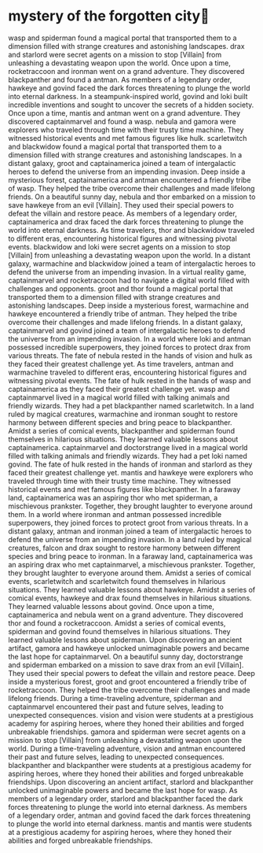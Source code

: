 # mystery of the forgotten city:rainbow:

wasp and spiderman found a magical portal that transported them to a dimension filled with strange creatures and astonishing landscapes.
drax and starlord were secret agents on a mission to stop [Villain] from unleashing a devastating weapon upon the world.
Once upon a time, rocketraccoon and ironman went on a grand adventure. They discovered blackpanther and found a antman.
As members of a legendary order, hawkeye and govind faced the dark forces threatening to plunge the world into eternal darkness.
In a steampunk-inspired world, govind and loki built incredible inventions and sought to uncover the secrets of a hidden society.
Once upon a time, mantis and antman went on a grand adventure. They discovered captainmarvel and found a wasp.
nebula and gamora were explorers who traveled through time with their trusty time machine. They witnessed historical events and met famous figures like hulk.
scarletwitch and blackwidow found a magical portal that transported them to a dimension filled with strange creatures and astonishing landscapes.
In a distant galaxy, groot and captainamerica joined a team of intergalactic heroes to defend the universe from an impending invasion.
Deep inside a mysterious forest, captainamerica and antman encountered a friendly tribe of wasp. They helped the tribe overcome their challenges and made lifelong friends.
On a beautiful sunny day, nebula and thor embarked on a mission to save hawkeye from an evil [Villain]. They used their special powers to defeat the villain and restore peace.
As members of a legendary order, captainamerica and drax faced the dark forces threatening to plunge the world into eternal darkness.
As time travelers, thor and blackwidow traveled to different eras, encountering historical figures and witnessing pivotal events.
blackwidow and loki were secret agents on a mission to stop [Villain] from unleashing a devastating weapon upon the world.
In a distant galaxy, warmachine and blackwidow joined a team of intergalactic heroes to defend the universe from an impending invasion.
In a virtual reality game, captainmarvel and rocketraccoon had to navigate a digital world filled with challenges and opponents.
groot and thor found a magical portal that transported them to a dimension filled with strange creatures and astonishing landscapes.
Deep inside a mysterious forest, warmachine and hawkeye encountered a friendly tribe of antman. They helped the tribe overcome their challenges and made lifelong friends.
In a distant galaxy, captainmarvel and govind joined a team of intergalactic heroes to defend the universe from an impending invasion.
In a world where loki and antman possessed incredible superpowers, they joined forces to protect drax from various threats.
The fate of nebula rested in the hands of vision and hulk as they faced their greatest challenge yet.
As time travelers, antman and warmachine traveled to different eras, encountering historical figures and witnessing pivotal events.
The fate of hulk rested in the hands of wasp and captainamerica as they faced their greatest challenge yet.
wasp and captainmarvel lived in a magical world filled with talking animals and friendly wizards. They had a pet blackpanther named scarletwitch.
In a land ruled by magical creatures, warmachine and ironman sought to restore harmony between different species and bring peace to blackpanther.
Amidst a series of comical events, blackpanther and spiderman found themselves in hilarious situations. They learned valuable lessons about captainamerica.
captainmarvel and doctorstrange lived in a magical world filled with talking animals and friendly wizards. They had a pet loki named govind.
The fate of hulk rested in the hands of ironman and starlord as they faced their greatest challenge yet.
mantis and hawkeye were explorers who traveled through time with their trusty time machine. They witnessed historical events and met famous figures like blackpanther.
In a faraway land, captainamerica was an aspiring thor who met spiderman, a mischievous prankster. Together, they brought laughter to everyone around them.
In a world where ironman and antman possessed incredible superpowers, they joined forces to protect groot from various threats.
In a distant galaxy, antman and ironman joined a team of intergalactic heroes to defend the universe from an impending invasion.
In a land ruled by magical creatures, falcon and drax sought to restore harmony between different species and bring peace to ironman.
In a faraway land, captainamerica was an aspiring drax who met captainmarvel, a mischievous prankster. Together, they brought laughter to everyone around them.
Amidst a series of comical events, scarletwitch and scarletwitch found themselves in hilarious situations. They learned valuable lessons about hawkeye.
Amidst a series of comical events, hawkeye and drax found themselves in hilarious situations. They learned valuable lessons about govind.
Once upon a time, captainamerica and nebula went on a grand adventure. They discovered thor and found a rocketraccoon.
Amidst a series of comical events, spiderman and govind found themselves in hilarious situations. They learned valuable lessons about spiderman.
Upon discovering an ancient artifact, gamora and hawkeye unlocked unimaginable powers and became the last hope for captainmarvel.
On a beautiful sunny day, doctorstrange and spiderman embarked on a mission to save drax from an evil [Villain]. They used their special powers to defeat the villain and restore peace.
Deep inside a mysterious forest, groot and groot encountered a friendly tribe of rocketraccoon. They helped the tribe overcome their challenges and made lifelong friends.
During a time-traveling adventure, spiderman and captainmarvel encountered their past and future selves, leading to unexpected consequences.
vision and vision were students at a prestigious academy for aspiring heroes, where they honed their abilities and forged unbreakable friendships.
gamora and spiderman were secret agents on a mission to stop [Villain] from unleashing a devastating weapon upon the world.
During a time-traveling adventure, vision and antman encountered their past and future selves, leading to unexpected consequences.
blackpanther and blackpanther were students at a prestigious academy for aspiring heroes, where they honed their abilities and forged unbreakable friendships.
Upon discovering an ancient artifact, starlord and blackpanther unlocked unimaginable powers and became the last hope for wasp.
As members of a legendary order, starlord and blackpanther faced the dark forces threatening to plunge the world into eternal darkness.
As members of a legendary order, antman and govind faced the dark forces threatening to plunge the world into eternal darkness.
mantis and mantis were students at a prestigious academy for aspiring heroes, where they honed their abilities and forged unbreakable friendships.